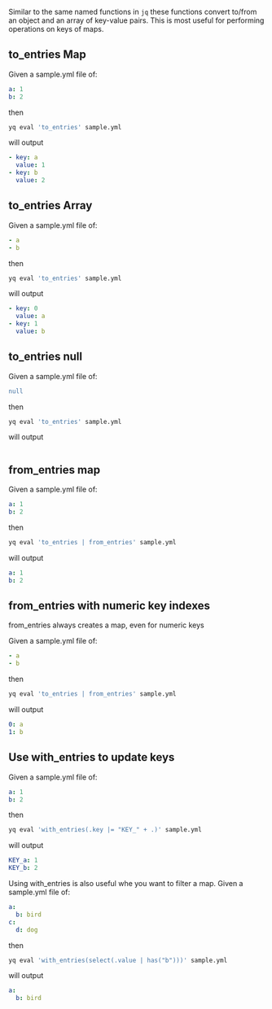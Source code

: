Similar to the same named functions in `jq` these functions convert to/from an object and an array of key-value pairs. This is most useful for performing operations on keys of maps.
## to_entries Map
Given a sample.yml file of:
```yaml
a: 1
b: 2
```
then
```bash
yq eval 'to_entries' sample.yml
```
will output
```yaml
- key: a
  value: 1
- key: b
  value: 2
```

## to_entries Array
Given a sample.yml file of:
```yaml
- a
- b
```
then
```bash
yq eval 'to_entries' sample.yml
```
will output
```yaml
- key: 0
  value: a
- key: 1
  value: b
```

## to_entries null
Given a sample.yml file of:
```yaml
null
```
then
```bash
yq eval 'to_entries' sample.yml
```
will output
```yaml
```

## from_entries map
Given a sample.yml file of:
```yaml
a: 1
b: 2
```
then
```bash
yq eval 'to_entries | from_entries' sample.yml
```
will output
```yaml
a: 1
b: 2
```

## from_entries with numeric key indexes
from_entries always creates a map, even for numeric keys

Given a sample.yml file of:
```yaml
- a
- b
```
then
```bash
yq eval 'to_entries | from_entries' sample.yml
```
will output
```yaml
0: a
1: b
```

## Use with_entries to update keys
Given a sample.yml file of:
```yaml
a: 1
b: 2
```
then
```bash
yq eval 'with_entries(.key |= "KEY_" + .)' sample.yml
```
will output
```yaml
KEY_a: 1
KEY_b: 2
```

Using with_entries is also useful whe you want to filter a map. Given a sample.yml file of:
```yaml
a:
  b: bird
c:
  d: dog
```
then
```bash
yq eval 'with_entries(select(.value | has("b")))' sample.yml
```
will output
```yaml
a:
  b: bird
```